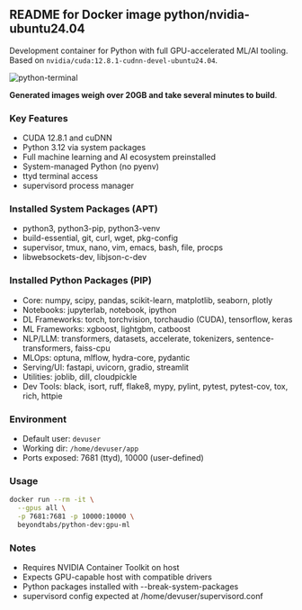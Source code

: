 ## README for Docker image python/nvidia-ubuntu24.04

Development container for Python with full GPU-accelerated ML/AI tooling.
Based on `nvidia/cuda:12.8.1-cudnn-devel-ubuntu24.04`.

![python-terminal](https://github.com/user-attachments/assets/562dc149-ee3b-4f01-aa66-5981de01e661)

**Generated images weigh over 20GB and take several minutes to build**.

### Key Features
- CUDA 12.8.1 and cuDNN
- Python 3.12 via system packages
- Full machine learning and AI ecosystem preinstalled
- System-managed Python (no pyenv)
- ttyd terminal access
- supervisord process manager

### Installed System Packages (APT)
- python3, python3-pip, python3-venv
- build-essential, git, curl, wget, pkg-config
- supervisor, tmux, nano, vim, emacs, bash, file, procps
- libwebsockets-dev, libjson-c-dev

### Installed Python Packages (PIP)
- Core: numpy, scipy, pandas, scikit-learn, matplotlib, seaborn, plotly
- Notebooks: jupyterlab, notebook, ipython
- DL Frameworks: torch, torchvision, torchaudio (CUDA), tensorflow, keras
- ML Frameworks: xgboost, lightgbm, catboost
- NLP/LLM: transformers, datasets, accelerate, tokenizers, sentence-transformers, faiss-cpu
- MLOps: optuna, mlflow, hydra-core, pydantic
- Serving/UI: fastapi, uvicorn, gradio, streamlit
- Utilities: joblib, dill, cloudpickle
- Dev Tools: black, isort, ruff, flake8, mypy, pylint, pytest, pytest-cov, tox, rich, httpie

### Environment
- Default user: `devuser`
- Working dir: `/home/devuser/app`
- Ports exposed: 7681 (ttyd), 10000 (user-defined)

### Usage
```sh
docker run --rm -it \
  --gpus all \
  -p 7681:7681 -p 10000:10000 \
  beyondtabs/python-dev:gpu-ml
```

### Notes
- Requires NVIDIA Container Toolkit on host
- Expects GPU-capable host with compatible drivers
- Python packages installed with --break-system-packages
- supervisord config expected at /home/devuser/supervisord.conf

